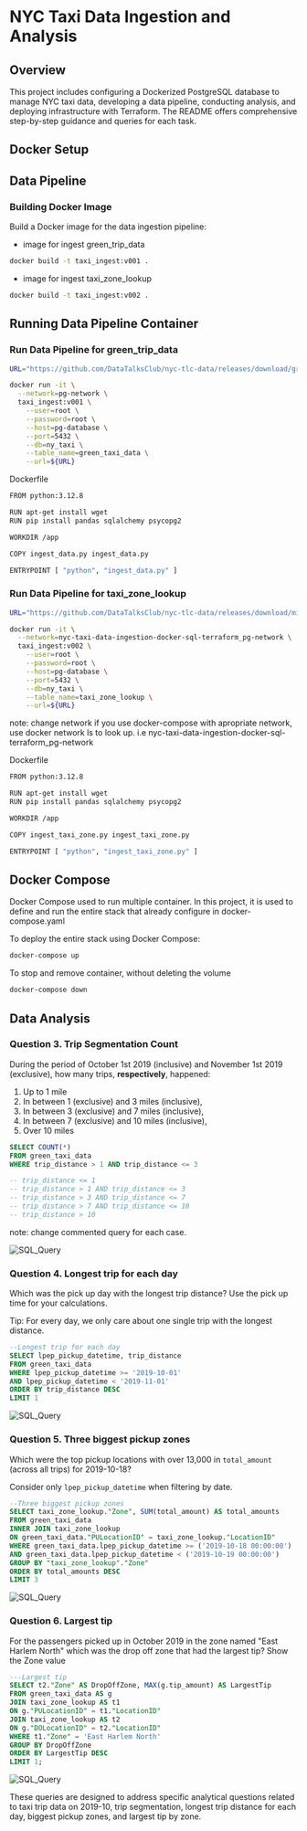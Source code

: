 # NYC Taxi Data Ingestion and Analysis

## Overview

This project includes configuring a Dockerized PostgreSQL database to manage NYC taxi data, developing a data pipeline, conducting analysis, and deploying infrastructure with Terraform. The README offers comprehensive step-by-step guidance and queries for each task.

## Docker Setup

## Data Pipeline

### Building Docker Image

Build a Docker image for the data ingestion pipeline:

- image for ingest green_trip_data

```bash
docker build -t taxi_ingest:v001 .
```

- image for ingest taxi_zone_lookup

```bash
docker build -t taxi_ingest:v002 .
```

## Running Data Pipeline Container

### Run Data Pipeline for green_trip_data

```bash
URL="https://github.com/DataTalksClub/nyc-tlc-data/releases/download/green/green_tripdata_2019-10.csv.gz"

docker run -it \
  --network=pg-network \
  taxi_ingest:v001 \
    --user=root \
    --password=root \
    --host=pg-database \
    --port=5432 \
    --db=ny_taxi \
    --table_name=green_taxi_data \
    --url=${URL}
```

Dockerfile

```bash
FROM python:3.12.8

RUN apt-get install wget
RUN pip install pandas sqlalchemy psycopg2

WORKDIR /app

COPY ingest_data.py ingest_data.py

ENTRYPOINT [ "python", "ingest_data.py" ]
```

### Run Data Pipeline for taxi_zone_lookup

```bash
URL="https://github.com/DataTalksClub/nyc-tlc-data/releases/download/misc/taxi_zone_lookup.csv"

docker run -it \
  --network=nyc-taxi-data-ingestion-docker-sql-terraform_pg-network \
  taxi_ingest:v002 \
    --user=root \
    --password=root \
    --host=pg-database \
    --port=5432 \
    --db=ny_taxi \
    --table_name=taxi_zone_lookup \
    --url=${URL}
```

note: change network if you use docker-compose with apropriate network, use docker network ls to look up. i.e nyc-taxi-data-ingestion-docker-sql-terraform_pg-network

Dockerfile

```bash
FROM python:3.12.8

RUN apt-get install wget
RUN pip install pandas sqlalchemy psycopg2

WORKDIR /app

COPY ingest_taxi_zone.py ingest_taxi_zone.py

ENTRYPOINT [ "python", "ingest_taxi_zone.py" ]
```

## Docker Compose

Docker Compose used to run multiple container. In this project, it is used to define and run the entire stack that already configure in docker-compose.yaml

To deploy the entire stack using Docker Compose:

```bash
docker-compose up
```

To stop and remove container, without deleting the volume

```bash
docker-compose down
```

## Data Analysis

### Question 3. Trip Segmentation Count

During the period of October 1st 2019 (inclusive) and November 1st 2019 (exclusive), how many trips, **respectively**, happened:

1. Up to 1 mile
2. In between 1 (exclusive) and 3 miles (inclusive),
3. In between 3 (exclusive) and 7 miles (inclusive),
4. In between 7 (exclusive) and 10 miles (inclusive),
5. Over 10 miles

```sql
SELECT COUNT(*)
FROM green_taxi_data
WHERE trip_distance > 1 AND trip_distance <= 3

-- trip_distance <= 1
-- trip_distance > 1 AND trip_distance <= 3
-- trip_distance > 3 AND trip_distance <= 7
-- trip_distance > 7 AND trip_distance <= 10
-- trip_distance > 10
```

note: change commented query for each case.

![SQL_Query](data/images/Question_3.png)

### Question 4. Longest trip for each day

Which was the pick up day with the longest trip distance?
Use the pick up time for your calculations.

Tip: For every day, we only care about one single trip with the longest distance.

```sql
--Longest trip for each day
SELECT lpep_pickup_datetime, trip_distance
FROM green_taxi_data
WHERE lpep_pickup_datetime >= '2019-10-01'
AND lpep_pickup_datetime < '2019-11-01'
ORDER BY trip_distance DESC
LIMIT 1
```

![SQL_Query](data/images/Question_4.png)

### Question 5. Three biggest pickup zones

Which were the top pickup locations with over 13,000 in
`total_amount` (across all trips) for 2019-10-18?

Consider only `lpep_pickup_datetime` when filtering by date.

```sql
--Three biggest pickup zones
SELECT taxi_zone_lookup."Zone", SUM(total_amount) AS total_amounts
FROM green_taxi_data
INNER JOIN taxi_zone_lookup
ON green_taxi_data."PULocationID" = taxi_zone_lookup."LocationID"
WHERE green_taxi_data.lpep_pickup_datetime >= ('2019-10-18 00:00:00')
AND green_taxi_data.lpep_pickup_datetime < ('2019-10-19 00:00:00')
GROUP BY "taxi_zone_lookup"."Zone"
ORDER BY total_amounts DESC
LIMIT 3
```

![SQL_Query](data/images/Question_5.png)

### Question 6. Largest tip

For the passengers picked up in October 2019 in the zone
named "East Harlem North" which was the drop off zone that had
the largest tip? Show the Zone value

```sql
---Largest tip
SELECT t2."Zone" AS DropOffZone, MAX(g.tip_amount) AS LargestTip
FROM green_taxi_data AS g
JOIN taxi_zone_lookup AS t1
ON g."PULocationID" = t1."LocationID"
JOIN taxi_zone_lookup AS t2
ON g."DOLocationID" = t2."LocationID"
WHERE t1."Zone" = 'East Harlem North'
GROUP BY DropOffZone
ORDER BY LargestTip DESC
LIMIT 1;
```

![SQL_Query](data/images/Question_6.png)

These queries are designed to address specific analytical questions related to taxi trip data on 2019-10, trip segmentation, longest trip distance for each day, biggest pickup zones, and largest tip by zone.
